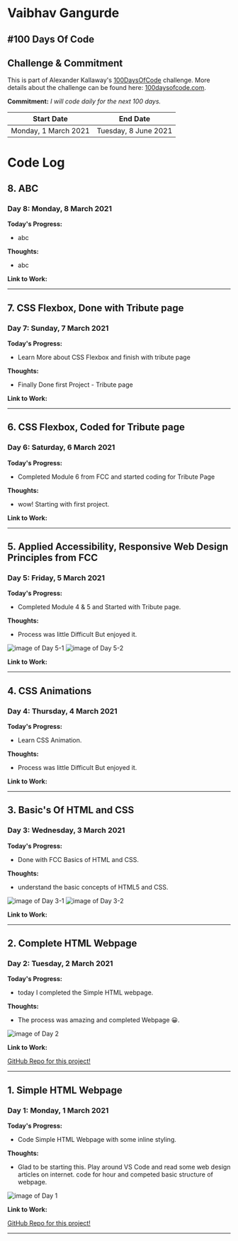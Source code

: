 
# Vaibhav Gangurde 

## #100 Days Of Code


## Challenge & Commitment
This is part of Alexander Kallaway's [100DaysOfCode](https://github.com/Kallaway/100-days-of-code "the official repo") challenge. More details about the challenge can be found here: [100daysofcode.com](http://100daysofcode.com/ "100daysofcode.com").

**Commitment:** *I will code daily for the next 100 days.*


|  Start Date          | End Date             |
| -------------        | ------------         |
| Monday, 1 March 2021 | Tuesday, 8 June 2021 |


# Code Log
<!-- ---
## 0. Simple HTML Webpage
### Day 0: Monday, 1 March 2021
**Today's Progress:** 
- abc
**Thoughts:** 
- abc
![image of Day 1](https://github.com/Vaibhavsg17/100DaysOfCode-log/blob/main/assets/images/Day1%20simple%20page.png)
**Link to Work:**
 [GitHub Repo for this project!](https://github.com/Vaibhavsg17/100DaysOfCode-log/tree/main/Simple-HTML-Webpage)
--- -->

## 8. ABC
### Day 8: Monday, 8 March 2021

**Today's Progress:** 
- abc

**Thoughts:** 
- abc

**Link to Work:**

---

## 7. CSS Flexbox, Done with Tribute page 
### Day 7: Sunday, 7 March 2021

**Today's Progress:** 
- Learn More about CSS Flexbox and finish with tribute page 

**Thoughts:** 
- Finally Done first Project - Tribute page

<!--![image of Day 1](https://github.com/Vaibhavsg17/100DaysOfCode-log/blob/main/assets/images/Day1%20simple%20page.png) -->

**Link to Work:**

<!-- [GitHub Repo for this project!](https://github.com/Vaibhavsg17/100DaysOfCode-log/tree/main/Simple-HTML-Webpage) -->
 
---

## 6. CSS Flexbox, Coded for Tribute page
### Day 6: Saturday, 6 March 2021

**Today's Progress:** 
- Completed Module 6 from FCC and started coding for Tribute Page

**Thoughts:** 
- wow! Starting with first project.

<!--![image of Day 1](https://github.com/Vaibhavsg17/100DaysOfCode-log/blob/main/assets/images/Day1%20simple%20page.png)-->

**Link to Work:**

<!-- [GitHub Repo for this project!](https://github.com/Vaibhavsg17/100DaysOfCode-log/tree/main/Simple-HTML-Webpage)-->
 
---

## 5. Applied Accessibility, Responsive Web Design Principles from FCC
### Day 5: Friday, 5 March 2021

**Today's Progress:** 
-  Completed Module 4 & 5 and Started with Tribute page.

**Thoughts:** 
- Process was little Difficult But enjoyed it.

![image of Day 5-1](https://github.com/Vaibhavsg17/100DaysOfCode-log/blob/main/assets/images/Day%205-1%20-%20completed%20Module%204.png) 
![image of Day 5-2](https://github.com/Vaibhavsg17/100DaysOfCode-log/blob/main/assets/images/Day%205-2%20-%20completed%20Module%205.png)

**Link to Work:**

---

## 4. CSS Animations 
### Day 4: Thursday, 4 March 2021

**Today's Progress:** 
-  Learn CSS Animation.

**Thoughts:** 
- Process was little Difficult But enjoyed it.
<!-- ![image of Day 4](https://github.com/Vaibhavsg17/100DaysOfCode-log/blob/main/assets/images/Day1%20simple%20page.png) -->

**Link to Work:**

---

## 3. Basic's Of HTML and CSS 
### Day 3: Wednesday, 3 March 2021

**Today's Progress:** 
-  Done with FCC Basics of HTML and CSS.

**Thoughts:** 
- understand the basic concepts of HTML5 and CSS.

![image of Day 3-1](https://github.com/Vaibhavsg17/100DaysOfCode-log/blob/main/assets/images/day3-1-module%201%20completed.png)
![image of Day 3-2](https://github.com/Vaibhavsg17/100DaysOfCode-log/blob/main/assets/images/Day3-2-module%202%20completed.png)

**Link to Work:**

---

## 2. Complete HTML Webpage
### Day 2: Tuesday, 2 March 2021

**Today's Progress:** 
- today I completed the Simple HTML webpage.

**Thoughts:** 
- The process was amazing and completed Webpage 😀.

![image of Day 2](https://github.com/Vaibhavsg17/100DaysOfCode-log/blob/main/assets/images/Day2-Completed%20webpage.png)

**Link to Work:**

 [GitHub Repo for this project!](https://github.com/Vaibhavsg17/100DaysOfCode-log/tree/main/Simple-HTML-Webpage)

---

## 1. Simple HTML Webpage
### Day 1: Monday, 1 March 2021

**Today's Progress:** 
- Code Simple HTML Webpage with some inline styling.

**Thoughts:** 
- Glad to be starting this. Play around VS Code and read some web design articles on internet. code for hour and competed basic structure of webpage.

![image of Day 1](https://github.com/Vaibhavsg17/100DaysOfCode-log/blob/main/assets/images/Day1%20simple%20page.png)

**Link to Work:**

 [GitHub Repo for this project!](https://github.com/Vaibhavsg17/100DaysOfCode-log/tree/main/Simple-HTML-Webpage)
 
---

